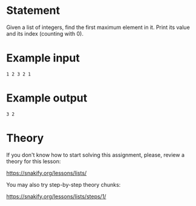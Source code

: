 # Statement

Given a list of integers, find the first maximum element in it. Print its value and its index (counting with 0).

# Example input

```
1 2 3 2 1
```

# Example output

```
3 2
```

# Theory

If you don't know how to start solving this assignment, please, review a theory for this lesson:

https://snakify.org/lessons/lists/ 


You may also try step-by-step theory chunks:

https://snakify.org/lessons/lists/steps/1/